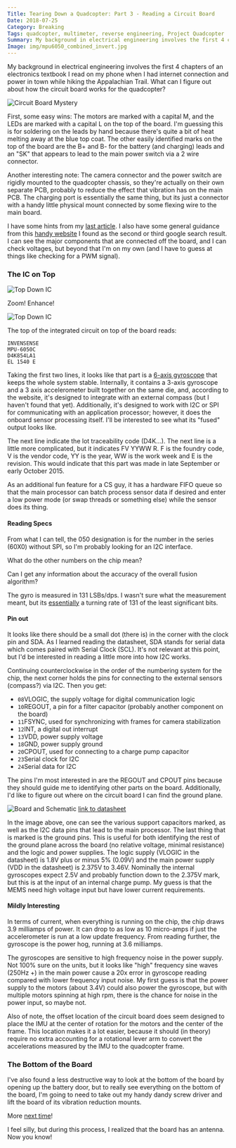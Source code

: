 ```yaml
---
Title: Tearing Down a Quadcopter: Part 3 - Reading a Circuit Board
Date: 2018-07-25
Category: Breaking
Tags: quadcopter, multimeter, reverse engineering, Project Quadcopter
Summary: My background in electrical engineering involves the first 4 chapters of an electronics textbook I read on my phone when I had internet connection and power in town while hiking the Appalachian Trail. What can I figure out about how the circuit board works for the quadcopter?
Image: img/mpu6050_combined_invert.jpg
---
```


My background in electrical engineering involves the first 4 chapters of an
electronics textbook I read on my phone when I had internet connection and power
in town while hiking the Appalachian Trail. What can I figure out about how the
circuit board works for the quadcopter?

![Circuit Board Mystery]({attach}img/board_layout.jpg)

First, some easy wins: The motors are marked with a capital M, and the LEDs are
marked with a capital L on the top of the board. I'm guessing this is for
soldering on the leads by hand because there's quite a bit of heat melting away
at the blue top coat. The other easily identified marks on the top of the board
are the B+ and B- for the battery (and charging) leads and an "SK" that appears
to lead to the main power switch via a 2 wire connector.

Another interesting note: The camera connector and the power switch are rigidly
mounted to the quadcopter chassis, so they're actually on their own separate PCB,
probably to reduce the effect that vibration has on the main PCB. The charging
port is essentially the same thing, but its just a connector with a handy little
physical mount connected by some flexing wire to the main board.

I have some hints from my [last article]({filename}break-quad-copter2.md).
I also have some general guidance from this
[handy website](http://www.uchobby.com/index.php/2007/07/15/identifying-electronic-components/)
I found as the second or third google search result. I can see the major
components that are connected off the board, and I can check voltages, but
beyond that I'm on my own (and I have to guess at things like checking for a PWM
signal).

### The IC on Top

![Top Down IC]({attach}img/zoom_enhance.jpg)

Zoom! Enhance!

![Top Down IC]({attach}img/zoom_enhance2.jpg)

The top of the integrated circuit on top of the board reads:

```
INVENSENSE
MPU-6050C
D4K854LA1
EL 1540 E
```

Taking the first two lines, it looks like that part is a 
[6-axis gyroscope](https://www.invensense.com/products/motion-tracking/6-axis/mpu-6050/)
that keeps the whole system stable. Internally, it contains a 3-axis gyroscope
and a 3 axis accelerometer built together on the same die, and, according to the
website, it's designed to integrate with an external compass (but I haven't
found that yet). Additionally, it's designed to work with I2C or SPI for
communicating with an application processor; however, it does the onboard sensor
processing itself. I'll be interested to see what its "fused" output looks like.

The next line indicate the lot traceability code (D4K...). The next line is a
little more complicated, but it indicates FV YYWW R. F is the foundry code,
V is the vendor code, YY is the year, WW is the work week and E is the revision.
This would indicate that this part was made in late September or early October
2015.

As an additional fun feature for a CS guy, it has a hardware FIFO queue so that
the main processor can batch process sensor data if desired and enter a low
power mode (or swap threads or something else) while the sensor does its thing.

#### Reading Specs

From what I can tell, the 050 designation is for the number in the series (60X0)
without SPI, so I'm probably looking for an I2C interface.

What do the other numbers on the chip mean?

Can I get any information about the accuracy of the overall fusion algorithm?

The gyro is measured in 131 LSBs/dps. I wasn't sure what the measurement meant,
but its [essentially](https://arduino.stackexchange.com/questions/14474/what-does-lsb-per-degree-per-second-mean)
a turning rate of 131 of the least significant bits.

#### Pin out

It looks like there should be a small dot (there is) in the corner with the
clock pin and SDA. As I learned reading the datasheet, SDA stands for serial
data which comes paired with Serial Clock (SCL). It's not relevant at this
point, but I'd be interested in reading a little more into how I2C works.

Continuing counterclockwise in the order of the numbering system for the chip,
the next corner holds the pins for connecting to the external sensors (compass?)
via I2C. Then you get:

- `08`VLOGIC, the supply voltage for digital communication logic
- `10`REGOUT, a pin for a filter capacitor (probably another component on the
board)
- `11`FSYNC, used for synchronizing with frames for camera stabilization
- `12`INT, a digital out interrupt
- `13`VDD, power supply voltage
- `18`GND, power supply ground
- `20`CPOUT, used for connecting to a charge pump capacitor
- `23`Serial clock for I2C
- `24`Serial data for I2C

The pins I'm most interested in are the REGOUT and CPOUT pins because they
should guide me to identifying other parts on the board. Additionally, I'd like
to figure out where on the circuit board I can find the ground plane.

![Board and Schematic]({attach}img/mpu6050_combined_invert.jpg)
[link to datasheet](https://www.invensense.com/wp-content/uploads/2015/02/MPU-6000-Datasheet1.pdf)

In the image above, one can see the various support capacitors marked, as well
as the I2C data pins that lead to the main processor. The last thing that is
marked is the ground pins. This is useful for both identifying the rest of the
ground plane across the board (no relative voltage, minimal resistance) and the
logic and power supplies. The logic supply (VLOGIC in the datasheet) is 1.8V
plus or minus 5% (0.09V) and the main power supply (VDD in the datasheet) is
2.375V to 3.46V. Nominally the internal gyroscopes expect 2.5V and probably
function down to the 2.375V mark, but this is at the input of an internal
charge pump. My guess is that the MEMS need high voltage input but have lower
current requirements.

#### Mildly Interesting

In terms of current, when everything is running on the chip, the chip draws 3.9
milliamps of power. It can drop to as low as 10 micro-amps if just the
accelerometer is run at a low update frequency. From reading further, the
gyroscope is the power hog, running at 3.6 milliamps.

The gyroscopes are sensitive to high frequency noise in the power supply. Not
100% sure on the units, but it looks like "high" frequency sine waves (250Hz +)
in the main power cause a 20x error in gyroscope reading compared with lower
frequency input noise. My first guess is that the power supply to the motors 
(about 3.4V) could also power the gyroscope, but with multiple motors spinning
at high rpm, there is the chance for noise in the power input, so maybe not.

Also of note, the offset location of the circuit board does seem designed to
place the IMU at the center of rotation for the motors and the center of the
frame. This location makes it a lot easier, because it should (in theory)
require no extra accounting for a rotational lever arm to convert the
accelerations measured by the IMU to the quadcopter frame.

### The Bottom of the Board

I've also found a less destructive way to look at the bottom of the board by
opening up the battery door, but to really see everything on the bottom of the
board, I'm going to need to take out my handy dandy screw driver and lift the
board of its vibration reduction mounts.

More [next time]({filename}break-quad-copter4.md)!

I feel silly, but during this process, I realized that the board has an antenna.
Now you know!
